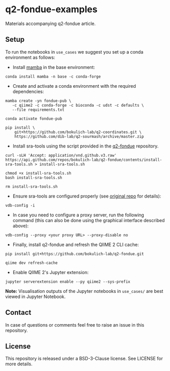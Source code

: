 # q2-fondue-examples
Materials accompanying q2-fondue article.

## Setup
To run the notebooks in `use_cases` we suggest you set up a conda environment as follows:

* Install [mamba](https://github.com/mamba-org/mamba) in the base environment:
```shell
conda install mamba -n base -c conda-forge
```
* Create and activate a conda environment with the required dependencies:
```shell
mamba create -yn fondue-pub \
   -c qiime2 -c conda-forge -c bioconda -c udst -c defaults \
   --file requirements.txt
```
```shell
conda activate fondue-pub
```
```shell
pip install \
    git+https://github.com/bokulich-lab/q2-coordinates.git \
    https://github.com/dib-lab/q2-sourmash/archive/master.zip
```
* Install sra-tools using the script provided in the [q2-fondue](https://github.com/bokulich-lab/q2-fondue) repository.
```shell
curl -sLH 'Accept: application/vnd.github.v3.raw' https://api.github.com/repos/bokulich-lab/q2-fondue/contents/install-sra-tools.sh > install-sra-tools.sh

chmod +x install-sra-tools.sh
bash install-sra-tools.sh

rm install-sra-tools.sh
```
* Ensure sra-tools are configured properly (see [original repo](https://github.com/bokulich-lab/q2-fondue#installation) for details):
```shell
vdb-config -i
```
* In case you need to configure a proxy server, run the following command 
(this can also be done using the graphical interface described above):
```shell
vdb-config --proxy <your proxy URL> --proxy-disable no
```
* Finally, install q2-fondue and refresh the QIIME 2 CLI cache:
```shell
pip install git+https://github.com/bokulich-lab/q2-fondue.git

qiime dev refresh-cache
```
* Enable QIIME 2's Jupyter extension:
```shell
jupyter serverextension enable --py qiime2 --sys-prefix
```    

**Note:** Visualisation outputs of the Jupyter notebooks in `use_cases/` are best viewed in Jupyter Notebook.      

## Contact

In case of questions or comments feel free to raise an issue in this repository. 


## License

This repository  is released under a BSD-3-Clause license. See LICENSE for more details.
